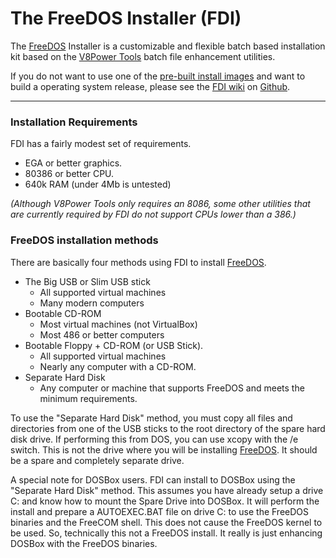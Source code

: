 # The FreeDOS Installer (FDI)

The [FreeDOS](http://freedos.org) Installer is a customizable and flexible
batch based installation kit based on the
[V8Power Tools](http://up.lod.bz/V8Power) batch file enhancement utilities.

If you do not want to use one of the
[pre-built install images](http://up.lod.bz/FDI)
and want to build a operating system release, please see
the [FDI wiki](https://github.com/shidel/FDI/wiki)
on [Github](https://github.com).

* * *
### Installation Requirements

FDI has a fairly modest set of requirements.

* EGA or better graphics.
* 80386 or better CPU.
* 640k RAM (under 4Mb is untested)

_(Although V8Power Tools only requires an 8086, some other utilities that are
currently required by FDI do not support CPUs lower than a 386.)_

### FreeDOS installation methods

There are basically four methods using FDI to install
[FreeDOS](http://freedos.org).

* The Big USB or Slim USB stick
  * All supported virtual machines
  * Many modern computers
* Bootable CD-ROM
  * Most virtual machines (not VirtualBox)
  * Most 486 or better computers
* Bootable Floppy + CD-ROM (or USB Stick).
  * All supported virtual machines
  * Nearly any computer with a CD-ROM.
* Separate Hard Disk
  * Any computer or machine that supports FreeDOS and meets the minimum
  requirements.

To use the "Separate Hard Disk" method, you must copy all files and directories
from one of the USB sticks to the root directory of the spare hard disk drive.
If performing this from DOS, you can use xcopy with the /e switch. This is not
the drive where you will be installing [FreeDOS](http://freedos.org). It should
be a spare and completely separate drive.

A special note for DOSBox users. FDI can install to DOSBox using the "Separate
Hard Disk" method. This assumes you have already setup a drive C: and know
how to mount the Spare Drive into DOSBox. It will perform the install and
prepare a AUTOEXEC.BAT file on drive C: to use the FreeDOS binaries and the
FreeCOM shell. This does not cause the FreeDOS kernel to be used. So,
technically this not a FreeDOS install. It really is just enhancing DOSBox with
the FreeDOS binaries.
